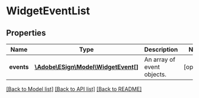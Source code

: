 # WidgetEventList

## Properties
Name | Type | Description | Notes
------------ | ------------- | ------------- | -------------
**events** | [**\Adobe\ESign\\Model\WidgetEvent[]**](WidgetEvent.md) | An array of event objects. | [optional] 

[[Back to Model list]](../README.md#documentation-for-models) [[Back to API list]](../README.md#documentation-for-api-endpoints) [[Back to README]](../README.md)


